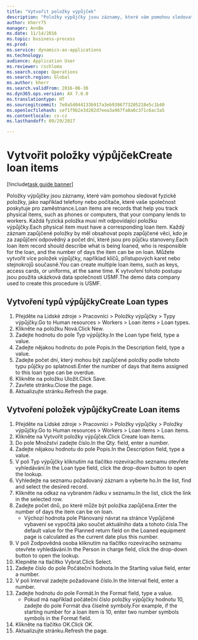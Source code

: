 ```yaml
--- 
title: "Vytvořit položky výpůjček"
description: "Položky výpůjčky jsou záznamy, které vám pomohou sledovat fyzické položky, jako například telefony nebo počítače, které vaše společnost poskytuje pro zaměstnance."
author: kherr75
manager: AnnBe
ms.date: 11/14/2016
ms.topic: business-process
ms.prod: 
ms.service: dynamics-ax-applications
ms.technology: 
audience: Application User
ms.reviewer: rschloma
ms.search.scope: Operations
ms.search.region: Global
ms.author: kherr
ms.search.validFrom: 2016-06-30
ms.dyn365.ops.version: AX 7.0.0
ms.translationtype: HT
ms.sourcegitcommit: 7e0a5d044133b917a3eb9386773205218e5c1b40
ms.openlocfilehash: cef1f9b2e3d202d7eea3a967fa8a6c371c6ac3a5
ms.contentlocale: cs-cz
ms.lasthandoff: 09/29/2017

---
```

# <a name="create-loan-items"></a><span data-ttu-id="4ee9d-103">Vytvořit položky výpůjček</span><span class="sxs-lookup"><span data-stu-id="4ee9d-103">Create loan items</span></span>

[!include[task guide banner](../../includes/task-guide-banner.md)]

<span data-ttu-id="4ee9d-104">Položky výpůjčky jsou záznamy, které vám pomohou sledovat fyzické položky, jako například telefony nebo počítače, které vaše společnost poskytuje pro zaměstnance.</span><span class="sxs-lookup"><span data-stu-id="4ee9d-104">Loan items are records that help you track physical items, such as phones or computers, that your company lends to workers.</span></span> <span data-ttu-id="4ee9d-105">Každá fyzická položka musí mít odpovídající položku výpůjčky.</span><span class="sxs-lookup"><span data-stu-id="4ee9d-105">Each physical item must have a corresponding loan item.</span></span> <span data-ttu-id="4ee9d-106">Každý záznam zapůjčené položky by měl obsahovat popis zapůjčené věci, kdo je za zapůjčení odpovědný a počet dní, které jsou pro půjčku stanoveny.</span><span class="sxs-lookup"><span data-stu-id="4ee9d-106">Each loan item record should describe what is being loaned, who is responsible for the loan, and the number of days the item can be on loan.</span></span> <span data-ttu-id="4ee9d-107">Můžete vytvořit více položek výpůjčky, například klíčů, přístupových karet nebo stejnokrojů současně.</span><span class="sxs-lookup"><span data-stu-id="4ee9d-107">You can create multiple loan items, such as keys, access cards, or uniforms, at the same time.</span></span> <span data-ttu-id="4ee9d-108">K vytvoření tohoto postupu jsou použita ukázková data společnosti USMF.</span><span class="sxs-lookup"><span data-stu-id="4ee9d-108">The demo data company used to create this procedure is USMF.</span></span>


## <a name="create-loan-types"></a><span data-ttu-id="4ee9d-109">Vytvoření typů výpůjčky</span><span class="sxs-lookup"><span data-stu-id="4ee9d-109">Create Loan types</span></span>
1. <span data-ttu-id="4ee9d-110">Přejděte na Lidské zdroje > Pracovníci > Položky výpůjčky > Typy výpůjčky.</span><span class="sxs-lookup"><span data-stu-id="4ee9d-110">Go to Human resources > Workers > Loan items > Loan types.</span></span>
2. <span data-ttu-id="4ee9d-111">Klikněte na položku Nová.</span><span class="sxs-lookup"><span data-stu-id="4ee9d-111">Click New.</span></span>
3. <span data-ttu-id="4ee9d-112">Zadejte hodnotu do pole Typ výpůjčky.</span><span class="sxs-lookup"><span data-stu-id="4ee9d-112">In the Loan type field, type a value.</span></span>
4. <span data-ttu-id="4ee9d-113">Zadejte nějakou hodnotu do pole Popis.</span><span class="sxs-lookup"><span data-stu-id="4ee9d-113">In the Description field, type a value.</span></span>
5. <span data-ttu-id="4ee9d-114">Zadejte počet dní, který mohou být zapůjčené položky podle tohoto typu půjčky po splatnosti.</span><span class="sxs-lookup"><span data-stu-id="4ee9d-114">Enter the number of days that items assigned to this loan type can be overdue.</span></span> 
6. <span data-ttu-id="4ee9d-115">Klikněte na položku Uložit.</span><span class="sxs-lookup"><span data-stu-id="4ee9d-115">Click Save.</span></span>
7. <span data-ttu-id="4ee9d-116">Zavřete stránku.</span><span class="sxs-lookup"><span data-stu-id="4ee9d-116">Close the page.</span></span>
8. <span data-ttu-id="4ee9d-117">Aktualizujte stránku.</span><span class="sxs-lookup"><span data-stu-id="4ee9d-117">Refresh the page.</span></span>

## <a name="create-loan-items"></a><span data-ttu-id="4ee9d-118">Vytvoření položek výpůjčky</span><span class="sxs-lookup"><span data-stu-id="4ee9d-118">Create Loan items</span></span>
1. <span data-ttu-id="4ee9d-119">Přejděte na Lidské zdroje > Pracovníci > Položky výpůjčky > Položky výpůjčky.</span><span class="sxs-lookup"><span data-stu-id="4ee9d-119">Go to Human resources > Workers > Loan items > Loan items.</span></span>
2. <span data-ttu-id="4ee9d-120">Klikněte na Vytvořit položky výpůjček.</span><span class="sxs-lookup"><span data-stu-id="4ee9d-120">Click Create loan items.</span></span>
3. <span data-ttu-id="4ee9d-121">Do pole Množství zadejte číslo.</span><span class="sxs-lookup"><span data-stu-id="4ee9d-121">In the Qty. field, enter a number.</span></span>
4. <span data-ttu-id="4ee9d-122">Zadejte nějakou hodnotu do pole Popis.</span><span class="sxs-lookup"><span data-stu-id="4ee9d-122">In the Description field, type a value.</span></span>
5. <span data-ttu-id="4ee9d-123">V poli Typ výpůjčky kliknutím na tlačítko rozevíracího seznamu otevřete vyhledávání.</span><span class="sxs-lookup"><span data-stu-id="4ee9d-123">In the Loan type field, click the drop-down button to open the lookup.</span></span>
6. <span data-ttu-id="4ee9d-124">Vyhledejte na seznamu požadovaný záznam a vyberte ho.</span><span class="sxs-lookup"><span data-stu-id="4ee9d-124">In the list, find and select the desired record.</span></span>
7. <span data-ttu-id="4ee9d-125">Klikněte na odkaz na vybraném řádku v seznamu.</span><span class="sxs-lookup"><span data-stu-id="4ee9d-125">In the list, click the link in the selected row.</span></span>
8. <span data-ttu-id="4ee9d-126">Zadejte počet dnů, po které může být položka zapůjčena.</span><span class="sxs-lookup"><span data-stu-id="4ee9d-126">Enter the number of days the item can be on loan.</span></span>
    * <span data-ttu-id="4ee9d-127">Výchozí hodnota pole Plánovaný návrat na stránce Vypůjčené vybavení se vypočítá jako součet aktuálního data a tohoto čísla.</span><span class="sxs-lookup"><span data-stu-id="4ee9d-127">The default value for the Planned return field on the Loaned equipment page is calculated as the current date plus this number.</span></span>  
9. <span data-ttu-id="4ee9d-128">V poli Zodpovědná osoba kliknutím na tlačítko rozevíracího seznamu otevřete vyhledávání.</span><span class="sxs-lookup"><span data-stu-id="4ee9d-128">In the Person in charge field, click the drop-down button to open the lookup.</span></span>
10. <span data-ttu-id="4ee9d-129">Klepněte na tlačítko Vybrat.</span><span class="sxs-lookup"><span data-stu-id="4ee9d-129">Click Select.</span></span>
11. <span data-ttu-id="4ee9d-130">Zadejte číslo do pole Počáteční hodnota.</span><span class="sxs-lookup"><span data-stu-id="4ee9d-130">In the Starting value field, enter a number.</span></span>
12. <span data-ttu-id="4ee9d-131">V poli Interval zadejte požadované číslo.</span><span class="sxs-lookup"><span data-stu-id="4ee9d-131">In the Interval field, enter a number.</span></span>
13. <span data-ttu-id="4ee9d-132">Zadejte hodnotu do pole Formát.</span><span class="sxs-lookup"><span data-stu-id="4ee9d-132">In the Format field, type a value.</span></span>
    * <span data-ttu-id="4ee9d-133">Pokud má například počáteční číslo položky výpůjčky hodnotu 10, zadejte do pole Formát dva číselné symboly.</span><span class="sxs-lookup"><span data-stu-id="4ee9d-133">For example, if the starting number for a loan item is 10, enter two number symbols symbols in the Format field.</span></span>  
14. <span data-ttu-id="4ee9d-134">Klikněte na tlačítko OK.</span><span class="sxs-lookup"><span data-stu-id="4ee9d-134">Click OK.</span></span>
15. <span data-ttu-id="4ee9d-135">Aktualizujte stránku.</span><span class="sxs-lookup"><span data-stu-id="4ee9d-135">Refresh the page.</span></span>


